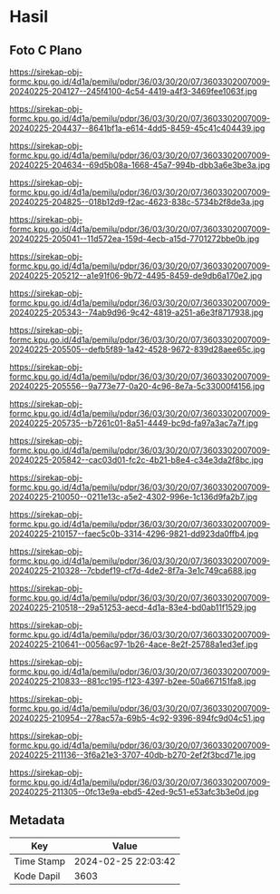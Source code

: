 # Hasil

## Foto C Plano

https://sirekap-obj-formc.kpu.go.id/4d1a/pemilu/pdpr/36/03/30/20/07/3603302007009-20240225-204127--245f4100-4c54-4419-a4f3-3469fee1063f.jpg

https://sirekap-obj-formc.kpu.go.id/4d1a/pemilu/pdpr/36/03/30/20/07/3603302007009-20240225-204437--8641bf1a-e614-4dd5-8459-45c41c404439.jpg

https://sirekap-obj-formc.kpu.go.id/4d1a/pemilu/pdpr/36/03/30/20/07/3603302007009-20240225-204634--69d5b08a-1668-45a7-994b-dbb3a6e3be3a.jpg

https://sirekap-obj-formc.kpu.go.id/4d1a/pemilu/pdpr/36/03/30/20/07/3603302007009-20240225-204825--018b12d9-f2ac-4623-838c-5734b2f8de3a.jpg

https://sirekap-obj-formc.kpu.go.id/4d1a/pemilu/pdpr/36/03/30/20/07/3603302007009-20240225-205041--11d572ea-159d-4ecb-a15d-7701272bbe0b.jpg

https://sirekap-obj-formc.kpu.go.id/4d1a/pemilu/pdpr/36/03/30/20/07/3603302007009-20240225-205212--a1e91f06-9b72-4495-8459-de9db6a170e2.jpg

https://sirekap-obj-formc.kpu.go.id/4d1a/pemilu/pdpr/36/03/30/20/07/3603302007009-20240225-205343--74ab9d96-9c42-4819-a251-a6e3f8717938.jpg

https://sirekap-obj-formc.kpu.go.id/4d1a/pemilu/pdpr/36/03/30/20/07/3603302007009-20240225-205505--defb5f89-1a42-4528-9672-839d28aee65c.jpg

https://sirekap-obj-formc.kpu.go.id/4d1a/pemilu/pdpr/36/03/30/20/07/3603302007009-20240225-205556--9a773e77-0a20-4c96-8e7a-5c33000f4156.jpg

https://sirekap-obj-formc.kpu.go.id/4d1a/pemilu/pdpr/36/03/30/20/07/3603302007009-20240225-205735--b7261c01-8a51-4449-bc9d-fa97a3ac7a7f.jpg

https://sirekap-obj-formc.kpu.go.id/4d1a/pemilu/pdpr/36/03/30/20/07/3603302007009-20240225-205842--cac03d01-fc2c-4b21-b8e4-c34e3da2f8bc.jpg

https://sirekap-obj-formc.kpu.go.id/4d1a/pemilu/pdpr/36/03/30/20/07/3603302007009-20240225-210050--0211e13c-a5e2-4302-996e-1c136d9fa2b7.jpg

https://sirekap-obj-formc.kpu.go.id/4d1a/pemilu/pdpr/36/03/30/20/07/3603302007009-20240225-210157--faec5c0b-3314-4296-9821-dd923da0ffb4.jpg

https://sirekap-obj-formc.kpu.go.id/4d1a/pemilu/pdpr/36/03/30/20/07/3603302007009-20240225-210328--7cbdef19-cf7d-4de2-8f7a-3e1c749ca688.jpg

https://sirekap-obj-formc.kpu.go.id/4d1a/pemilu/pdpr/36/03/30/20/07/3603302007009-20240225-210518--29a51253-aecd-4d1a-83e4-bd0ab11f1529.jpg

https://sirekap-obj-formc.kpu.go.id/4d1a/pemilu/pdpr/36/03/30/20/07/3603302007009-20240225-210641--0056ac97-1b26-4ace-8e2f-25788a1ed3ef.jpg

https://sirekap-obj-formc.kpu.go.id/4d1a/pemilu/pdpr/36/03/30/20/07/3603302007009-20240225-210833--881cc195-f123-4397-b2ee-50a667151fa8.jpg

https://sirekap-obj-formc.kpu.go.id/4d1a/pemilu/pdpr/36/03/30/20/07/3603302007009-20240225-210954--278ac57a-69b5-4c92-9396-894fc9d04c51.jpg

https://sirekap-obj-formc.kpu.go.id/4d1a/pemilu/pdpr/36/03/30/20/07/3603302007009-20240225-211136--3f6a21e3-3707-40db-b270-2ef2f3bcd71e.jpg

https://sirekap-obj-formc.kpu.go.id/4d1a/pemilu/pdpr/36/03/30/20/07/3603302007009-20240225-211305--0fc13e9a-ebd5-42ed-9c51-e53afc3b3e0d.jpg


## Metadata

| Key        | Value               |
| ---------- | ------------------- |
| Time Stamp | 2024-02-25 22:03:42 |
| Kode Dapil | 3603                |




